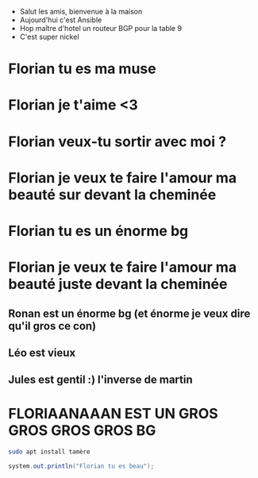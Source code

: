 - Salut les amis, bienvenue à la maison 
- Aujourd'hui c'est Ansible 
- Hop maître d'hotel un routeur BGP pour la table 9
- C'est super nickel
# Florian tu es ma muse 
# Florian je t'aime <3
# Florian veux-tu sortir avec moi ? 
# Florian je veux te faire l'amour ma beauté sur devant la cheminée 
# Florian tu es un énorme bg
# Florian je veux te faire l'amour ma beauté juste devant la cheminée 
## Ronan est un énorme bg (et énorme je veux dire qu'il gros ce con)
## Léo est vieux
## Jules est gentil :) l'inverse de martin
# FLORIAANAAAN EST UN GROS GROS GROS GROS BG

```bash
sudo apt install tamère 
```
```java
system.out.println("Florian tu es beau");
```